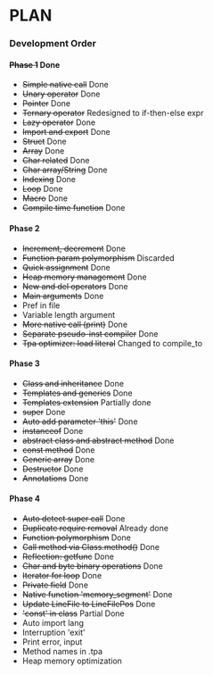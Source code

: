 # PLAN

### Development Order

#### ~~Phase 1~~ Done
* ~~Simple native call~~ Done
* ~~Unary operator~~ Done
* ~~Pointer~~ Done
* ~~Ternary operator~~ Redesigned to if-then-else expr
* ~~Lazy operator~~ Done
* ~~Import and export~~ Done
* ~~Struct~~ Done
* ~~Array~~ Done
* ~~Char related~~ Done
* ~~Char array/String~~ Done
* ~~Indexing~~ Done
* ~~Loop~~ Done
* ~~Macro~~ Done
* ~~Compile time function~~ Done

#### Phase 2
* ~~Increment, decrement~~ Done
* ~~Function param polymorphism~~ Discarded
* ~~Quick assignment~~ Done
* ~~Heap memory management~~ Done
* ~~New and del operators~~ Done
* ~~Main arguments~~ Done
* Pref in file
* Variable length argument
* ~~More native call (print)~~ Done
* ~~Separate pseudo-inst compiler~~ Done
* ~~Tpa optimizer: load literal~~ Changed to compile_to

#### Phase 3
* ~~Class and inheritance~~ Done
* ~~Templates and generics~~ Done
* ~~Templates extension~~ Partially done
* ~~super~~ Done
* ~~Auto add parameter 'this'~~ Done
* ~~instanceof~~ Done
* ~~abstract class and abstract method~~ Done
* ~~const method~~ Done
* ~~Generic array~~ Done
* ~~Destructor~~ Done
* ~~Annotations~~ Done

#### Phase 4
* ~~Auto detect super call~~ Done
* ~~Duplicate require removal~~ Already done
* ~~Function polymorphism~~ Done
* ~~Call method via Class.method()~~ Done
* ~~Reflection: getfunc~~ Done
* ~~Char and byte binary operations~~ Done
* ~~Iterator for loop~~ Done
* ~~Private field~~ Done
* ~~Native function 'memory_segment'~~ Done
* ~~Update LineFile to LineFilePos~~ Done
* ~~'const' in class~~ Partial Done
* Auto import lang
* Interruption 'exit'
* Print error, input
* Method names in .tpa
* Heap memory optimization
